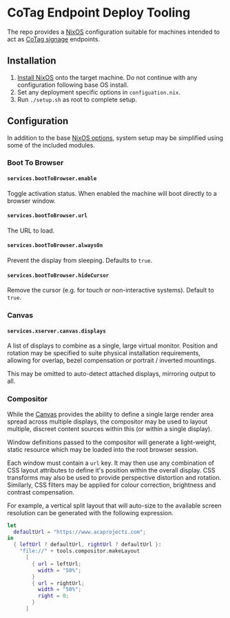 # CoTag Endpoint Deploy Tooling

The repo provides a [NixOS](https://nixos.org/) configuration suitable for machines intended to act as [CoTag signage](https://www.acaprojects.com/smart-media/) endpoints.


## Installation

1. [Install NixOS](https://nixos.org/nixos/manual/index.html#ch-installation) onto the target machine. Do not continue with any configuration following base OS install.
2. Set any deployment specific options in `configuation.nix`.
3. Run `./setup.sh` as root to complete setup.


## Configuration

In addition to the base [NixOS options](https://nixos.org/nixos/options.html), system setup may be simplified using some of the included modules.

### Boot To Browser

#### `services.bootToBrowser.enable`
Toggle activation status. When enabled the machine will boot directly to a browser window.

#### `services.bootToBrowser.url`
The URL to load.

#### `services.bootToBrowser.alwaysOn`
Prevent the display from sleeping. Defaults to `true`.

#### `services.bootToBrowser.hideCursor`
Remove the cursor (e.g. for touch or non-interactive systems). Default to `true`.

### Canvas

#### `services.xserver.canvas.displays`
A list of displays to combine as a single, large virtual monitor. Position and rotation may be specified to suite physical installation requirements, allowing for overlap, bezel compensation or portrait / inverted mountings.

This may be omitted to auto-detect attached displays, mirroring output to all.

### Compositor

While the [Canvas](#Canvas) provides the ability to define a single large render area spread across multiple displays, the compositor may be used to layout multiple, discreet content sources within this (or within a single display).

Window definitions passed to the compositor will generate a light-weight, static resource which may be loaded into the root browser session.

Each window must contain a `url` key. It may then use any combination of CSS layout attributes to define it's position within the overall display. CSS transforms may also be used to provide perspective distortion and rotation. Similarly, CSS filters may be applied for colour correction, brightness and contrast compensation.

For example, a vertical split layout that will auto-size to the available screen
resolution can be generated with the following expression.

```nix
let
  defaultUrl = "https://www.acaprojects.com";
in
  { leftUrl ? defaultUrl, rightUrl ? defaultUrl }:
    "file://" + tools.compositor.makeLayout
      [
        { url = leftUrl;
          width = "50%";
        }
        { url = rightUrl;
          width = "50%";
          right = 0;
        }
      ]
```
